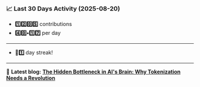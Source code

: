 <!--START_STATS-->
### 📈 Last 30 Days Activity (2025-08-20)  
- **1️⃣2️⃣0️⃣5️⃣** contributions  
- **4️⃣0️⃣•1️⃣7️⃣** per day
---
- **🎱1️⃣** day streak!
---
📝 **Latest blog:** [**The Hidden Bottleneck in AI's Brain: Why Tokenization Needs a Revolution**](https://andriak.com/blog/tokenization-revolution)
<!--END_STATS-->
